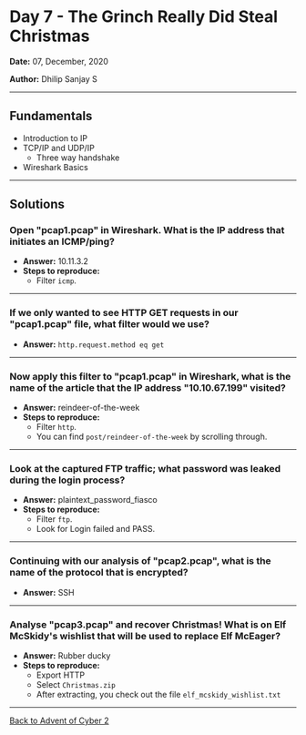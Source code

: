 # Day 7 - The Grinch Really Did Steal Christmas

**Date:** 07, December, 2020

**Author:** Dhilip Sanjay S

---
## Fundamentals
- Introduction to IP
- TCP/IP and UDP/IP
    - Three way handshake
- Wireshark Basics

---
## Solutions

### Open "pcap1.pcap" in Wireshark. What is the IP address that initiates an ICMP/ping?
- **Answer:**  10.11.3.2
- **Steps to reproduce:** 
    - Filter `icmp`.
---

### If we only wanted to see HTTP GET requests in our "pcap1.pcap" file, what filter would we use?
- **Answer:** `http.request.method eq get`
---

### Now apply this filter to "pcap1.pcap" in Wireshark, what is the name of the article that the IP address "10.10.67.199" visited?
- **Answer:** reindeer-of-the-week
- **Steps to reproduce:** 
    - Filter `http`.
    - You can find `post/reindeer-of-the-week` by scrolling through.
---

### Look at the captured FTP traffic; what password was leaked during the login process?
- **Answer:** plaintext_password_fiasco
- **Steps to reproduce:** 
    - Filter `ftp`.
    - Look for Login failed and PASS.
---

### Continuing with our analysis of "pcap2.pcap", what is the name of the protocol that is encrypted?
- **Answer:** SSH
---

### Analyse "pcap3.pcap" and recover Christmas! What is on Elf McSkidy's wishlist that will be used to replace Elf McEager?
- **Answer:** Rubber ducky 
- **Steps to reproduce:** 
    - Export HTTP
    - Select `Christmas.zip`
    - After extracting, you check out the file `elf_mcskidy_wishlist.txt`
---
[Back to Advent of Cyber 2](/TryHackMe/Advent%20of%20Cyber%202) 